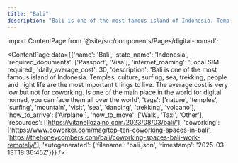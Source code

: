 ```yaml
---
title: "Bali"
description: "Bali is one of the most famous island of Indonesia. Temples, culture, surfing, sea, trekking, people and night life are the most important things to live. The average cost is very low but not for coworking. Is one of the main place in the world for digital nomad, you can face them all over the world"
---
```

import ContentPage from '@site/src/components/Pages/digital-nomad';

<ContentPage
    data={{'name': 'Bali', 'state_name': 'Indonesia', 'required_documents': ['Passport', 'Visa'], 'internet_roaming': 'Local SIM required', 'daily_average_cost': 30, 'description': 'Bali is one of the most famous island of Indonesia. Temples, culture, surfing, sea, trekking, people and night life are the most important things to live. The average cost is very low but not for coworking. Is one of the main place in the world for digital nomad, you can face them all over the world', 'tags': ['nature', 'temples', 'surfing', 'mountain', 'visit', 'sea', 'dancing', 'trekking', 'volcano'], 'how_to_arrive': ['Airplane'], 'how_to_move': ['Walk', 'Taxi', 'Other'], 'resources': ['https://vitanellozaino.com/2023/08/03/bali/'], 'coworking': ['https://www.coworker.com/mag/top-ten-coworking-spaces-in-bali', 'https://thehoneycombers.com/bali/coworking-spaces-bali-work-remotely/'], 'autogenerated': {'filename': 'bali.json', 'timestamp': '2025-03-13T18:36:45Z'}}}
/>
